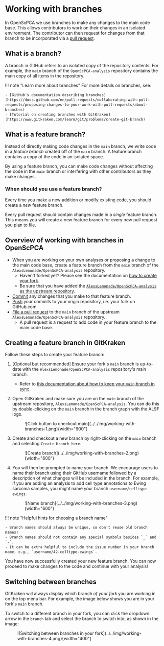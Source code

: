 # Working with branches

In OpenScPCA we use branches to make any changes to the main code base.
This allows contributors to work on their changes in an isolated environment.
The contributor can then request for changes from that branch to be incorporated via a [pull request](../creating-pull-requests/index.md).

## What is a branch?

A branch in GitHub refers to an isolated copy of the repository contents.
For example, the `main` branch of the `OpenScPCA-analysis` repository contains the main copy of all items in the repository.

!!! note "Learn more about branches"
    For more details on branches, see:

    - [GitHub's documentation describing branches](https://docs.github.com/en/pull-requests/collaborating-with-pull-requests/proposing-changes-to-your-work-with-pull-requests/about-branches)
    - [Tutorial on creating branches with GitKraken](https://www.gitkraken.com/learn/git/problems/create-git-branch)

## What is a feature branch?

Instead of directly making code changes in the `main` branch, we write code in a _feature branch_ created off of the `main` branch.
A feature branch contains a copy of the code in an isolated space.

By using a feature branch, you can make code changes without affecting the code in the `main` branch or interfering with other contributors as they make changes.

### When should you use a feature branch?

Every time you make a new addition or modify existing code, you should create a _new_ feature branch.

Every pull request should contain changes made in a _single_ feature branch.
This means you will create a new feature branch for every new pull request you plan to file.

## Overview of working with branches in OpenScPCA

- When you are working on your own analyses or proposing a change to the main code base, create a feature branch from the `main` branch of the `AlexsLemonade/OpenScPCA-analysis` repository.
    - Haven't forked yet? Please see the documentation on [how to create your fork](../../technical-setup/fork-the-repo.md).
    - Be sure that you have added the [`AlexsLemonade/OpenScPCA-analysis` as the upstream repository](../../technical-setup/clone-the-repo.md#add-the-project-repository-as-a-remote-repository).
- [Commit](./making-commits.md) any changes that you make to that feature branch.
- [Push](./push-to-origin.md) your commits to your origin repository, i.e. your fork on GitHub.com
- [File a pull request](../creating-pull-requests/index.md) to the `main` branch of the upstream `AlexsLemonade/OpenScPCA-analysis` repository.
    - A pull request is a request to add code in your feature branch to the main code base.

## Creating a feature branch in GitKraken

Follow these steps to create your feature branch:

1. [Optional but recommended] Ensure your fork's `main` branch is up-to-date with the `AlexsLemonade/OpenScPCA-analysis` repository's main branch.

    - Refer to [this documentation about how to keep your `main` branch in sync](./staying-in-sync-with-upstream.md).

1. Open GitKraken and make sure you are on the `main` branch of the upstream repository, `AlexsLemonade/OpenScPCA-analysis`.
    You can do this by double-clicking on the `main` branch in the branch graph with the ALSF logo.

    <figure markdown="span">
        ![Click button to checkout main](../../img/working-with-branches-1.png){width="600"}
    </figure>

1. Create and checkout a new branch by right-clicking on the `main` branch and selecting `Create branch here`.

    <figure markdown="span">
        ![Create branch](../../img/working-with-branches-2.png){width="600"}
    </figure>

1. You will then be prompted to name your branch.
    We encourage users to name their branch using their GitHub username followed by a description of what changes will be included in the branch.
    For example, if you are adding an analysis to add cell type annotations to Ewing sarcoma samples, you might name your branch `username/celltype-ewings`.

    <figure markdown="span">
        ![Name branch](../../img/working-with-branches-3.png){width="600"}
    </figure>

!!! note "Helpful hints for choosing a branch name"

    - Branch names should always be unique, so don't reuse old branch names!
    - Branch names should not contain any special symbols besides `_` and `-`.
    - It can be extra helpful to include the issue number in your branch name, e.g., `username/42-celltype-ewings`.

You have now successfully created your new feature branch.
You can now proceed to make changes to the code and continue with your analysis!

## Switching between branches

GitKraken will always display which branch _of your fork_ you are working in on the top menu bar.
For example, the image below shows you are in your fork's `main` branch.

To switch to a different branch in your fork, you can click the dropdown arrow in the `branch` tab and select the branch to switch into, as shown in the image:


<figure markdown="span">
    ![Switching between branches in your fork](../../img/working-with-branches-4.png){width="400"}
</figure>